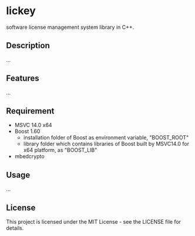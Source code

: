 # lickey
software license management system library in C++.

## Description

...

## Features

...

## Requirement

- MSVC 14.0 x64
- Boost 1.60
  - installation folder of Boost as environment variable, "BOOST_ROOT"
  - library folder which contains libraries of Boost built by MSVC14.0 for x64 platform, as "BOOST_LIB"
- mbedcrypto

## Usage

...

## License
This project is licensed under the MIT License - see the LICENSE file for details.

